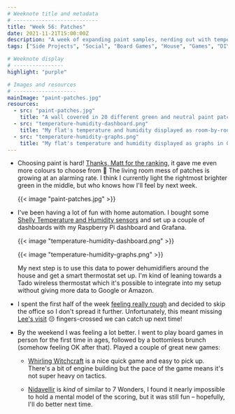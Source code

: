 ```yaml
---
# Weeknote title and metadata
# ---------------------------
title: "Week 56: Patches"
date: 2021-11-21T15:00:00Z
description: "A week of expanding paint samples, nerding out with temperature and humidity sensors, feeling rough, and a bunch of new board games."
tags: ["Side Projects", "Social", "Board Games", "House", "Games", "DIY", "Home Automation"]

# Weeknote display
# ----------------
highlight: "purple"

# Images and resources
# --------------------
mainImage: "paint-patches.jpg"
resources:
  - src: "paint-patches.jpg"
    title: "A wall covered in 20 different green and neutral paint patches"
  - src: "temperature-humidity-dashboard.png"
    title: "My flat's temperature and humidity displayed as room-by-room graphs"
  - src: "temperature-humidity-graphs.png"
    title: "My flat's temperature and humidity displayed as graphs in Grafana"
---
```


  * Choosing paint is hard! [Thanks, Matt for the ranking](https://notes.matthinchliffe.dev/052.html#matt-s-paint-ranking-2021), it gave me even more colours to choose from :see_no_evil: The living room mess of patches is growing at an alarming rate. I think I currently light the rightmost brighter green in the middle, but who knows how I'll feel by next week.

    {{< image "paint-patches.jpg" >}}

  * I've been having a lot of fun with home automation. I bought some [Shelly Temperature and Humidity sensors](https://shelly.cloud/products/shelly-humidity-temperature-smart-home-automation-sensor/) and set up a couple of dashboards with my Raspberry Pi dashboard and Grafana.

    {{< image "temperature-humidity-dashboard.png" >}}

    {{< image "temperature-humidity-graphs.png" >}}

    My next step is to use this data to power dehumidifiers around the house and get a smart thermostat set up. I'm kind of leaning towards a Tado wireless thermostat which it's possible to integrate into my setup without giving more data to Google or Amazon.

  * I spent the first half of the week [feeling really rough](/weeknotes/55/) and decided to skip the office so I don't spread it further. Unfortunately, this meant missing [Lee's visit](https://leemoody.co.uk/blog/weeknotes/60/) :pensive: fingers-crossed we can catch up next time!

  * By the weekend I was feeling a lot better. I went to play board games in person for the first time in ages, followed by a bottomless brunch (somehow feeling OK after that). Played a couple of great new games:

    * [Whirling Witchcraft](https://boardgamegeek.com/boardgame/335275/whirling-witchcraft) is a nice quick game and easy to pick up. There's a bit of engine building but the pace of the game means it's not super heavy on tactics.

    * [Nidavellir](https://boardgamegeek.com/boardgame/293014/nidavellir) is _kind_ of similar to 7 Wonders, I found it nearly impossible to hold a mental model of the scoring, but it was still fun – hopefully, I'll do better next time.
